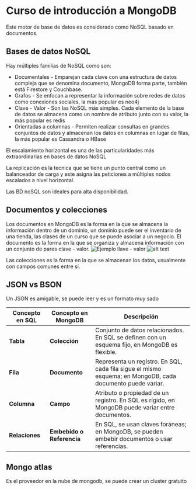 # Curso de introducción a MongoDB

Este motor de base de datos es considerado como NoSQL basado en documentos.

## Bases de datos NoSQL

Hay múltiples familias de NoSQL como son:

- Documentales - Emparejan cada clave con una estructura de datos compleja que se denomina documento, MongoDB forma parte, también está Firestore y Couchbase.
- Grafos - Se enfocan a representar la información sobre redes de datos como conexiones sociales, la más popular es neo4j
- Clave - Valor - Son las NoSQL más simples. Cada elemento de la base de datos se almacena como un nombre de atributo junto con su valor, la más popular es redis
- Orientadas a columnas - Permiten realizar consultas en grandes conjuntos de datos y almacenan los datos en columnas en lugar de filas, la más popular es Cassandra o HBase

El escalamiento horizontal es una de las particularidades más extraordinarias en bases de datos NoSQL

La replicación es la tecnica que se tiene un punto central como un balanceador de carga y este asigna las peticiones a múltiples nodos escalados a nivel horizontal.

Las BD noSQL son ideales para alta disponibilidad.

## Documentos y colecciones

Los documentos en MongoDB es la forma en la que se almacena la información dentro de un dominio, un dominio puede ser el inventario de una tienda, las clases de un curso que se puede asociar a un negocio. El documento es la forma en la que se organiza y almacena información con un conjunto de pares clave - valor.
![Ejemplo llave - valor](image.png)
![alt text](image-1.png)

Las colecciones es la forma en la que se almacenan los datos, usualmente con campos comunes entre sí.

## JSON vs BSON

Un JSON es amigable, se puede leer y es un formato muy sado

| Concepto en SQL | Concepto en MongoDB       | Descripción                                                                                                |
| --------------- | ------------------------- | ---------------------------------------------------------------------------------------------------------- |
| **Tabla**       | **Colección**             | Conjunto de datos relacionados. En SQL se definen con un esquema fijo, en MongoDB es flexible.             |
| **Fila**        | **Documento**             | Representa un registro. En SQL, cada fila sigue el mismo esquema; en MongoDB, cada documento puede variar. |
| **Columna**     | **Campo**                 | Atributo o propiedad de un registro. En SQL es rígido, en MongoDB puede variar entre documentos.           |
| **Relaciones**  | **Embebido o Referencia** | En SQL, se usan claves foráneas; en MongoDB, se pueden embebir documentos o usar referencias.              |

## Mongo atlas

Es el proveedor en la nube de mongodb, se puede crear un cluster gratuito
